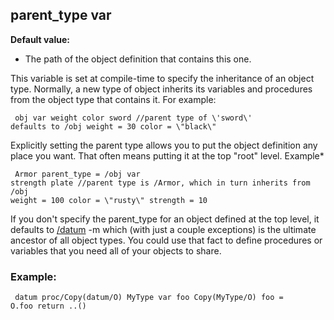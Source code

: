 ## parent_type var
**Default value:**
*   The path of the object definition that contains this one.


This variable is set at compile-time to specify the inheritance
of an object type. Normally, a new type of object inherits its variables
and procedures from the object type that contains it. For example:

```
 obj var weight color sword //parent type of \'sword\'
defaults to /obj weight = 30 color = \"black\" 
```



Explicitly setting the parent type allows you to put the object
definition any place you want. That often means putting it at the top
\"root\" level. Example* 
```
 Armor parent_type = /obj var
strength plate //parent type is /Armor, which in turn inherits from /obj
weight = 100 color = \"rusty\" strength = 10 
```
 

If you
don\'t specify the parent_type for an object defined at the top level,
it defaults to [/datum](/ref/datum.md) -m which (with just a couple exceptions)
is the ultimate ancestor of all object types. You could use that fact to
define procedures or variables that you need all of your objects to
share.
### Example:

```
 datum proc/Copy(datum/O) MyType var foo Copy(MyType/O) foo =
O.foo return ..() 
```
